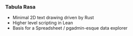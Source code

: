 ### Tabula Rasa

- Minimal 2D text drawing driven by Rust
- Higher level scripting in Lean
- Basis for a Spreadsheet / pgadmin-esque data explorer
